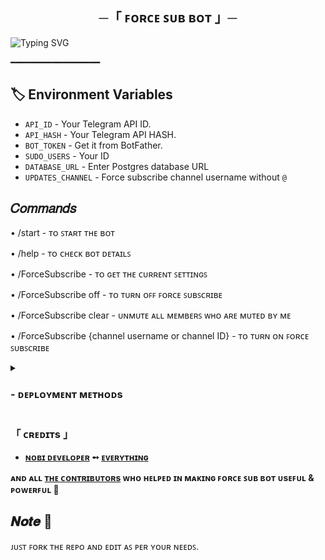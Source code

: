 <h2 align="center">
  ─「 ꜰᴏʀᴄᴇ ꜱᴜʙ  ʙᴏᴛ 」─
</h2>


![Typing SVG](https://readme-typing-svg.herokuapp.com/?lines=FORCE+SUB+BOT+!;CREATED+BY+NOBI+DEVELOPER!;A+ADVANCE+BOT+WITH+COOL+FEATURES!)
</p>

 ━━━━━━━━━━━━━━━━━

## 🏷 Environment Variables
  - `API_ID` - Your Telegram API ID.
  - `API_HASH` - Your Telegram API HASH.
  - `BOT_TOKEN` - Get it from BotFather.
  - `SUDO_USERS` - Your ID
  - `DATABASE_URL` - Enter Postgres database URL
  - `UPDATES_CHANNEL` - Force subscribe channel username without `@`

## 𝐶𝑜𝑚𝑚𝑎𝑛𝑑𝑠

• /start - ᴛᴏ ꜱᴛᴀʀᴛ ᴛʜᴇ ʙᴏᴛ

• /help - ᴛᴏ ᴄʜᴇᴄᴋ ʙᴏᴛ ᴅᴇᴛᴀɪʟꜱ

• /ForceSubscribe - ᴛᴏ ɢᴇᴛ ᴛʜᴇ ᴄᴜʀʀᴇɴᴛ ꜱᴇᴛᴛɪɴɢꜱ

• /ForceSubscribe off - ᴛᴏ ᴛᴜʀɴ ᴏꜰꜰ ꜰᴏʀᴄᴇ ꜱᴜʙꜱᴄʀɪʙᴇ

• /ForceSubscribe clear - ᴜɴᴍᴜᴛᴇ ᴀʟʟ ᴍᴇᴍʙᴇʀꜱ ᴡʜᴏ ᴀʀᴇ ᴍᴜᴛᴇᴅ ʙʏ ᴍᴇ

• /ForceSubscribe {channel username or channel ID} - ᴛᴏ ᴛᴜʀɴ ᴏɴ ꜰᴏʀᴄᴇ ꜱᴜʙꜱᴄʀɪʙᴇ

<details>
<summary><h3>
- <b> ᴅᴇᴘʟᴏʏᴍᴇɴᴛ ᴍᴇᴛʜᴏᴅs </b>
</h3></summary>
<h3 align="center">
    ─「 ᴅᴇᴩʟᴏʏ ᴏɴ ʜᴇʀᴏᴋᴜ 」─
</h3>

<p align="center"><a href="https://github.com/NobiDeveloper/Force-Sub-Bot">
  <img src="https://www.herokucdn.com/deploy/button.svg" alt="Deploy On Heroku">
</a></p>
<h3 align="center">
    ─「 ᴅᴇᴩʟᴏʏ ᴏɴ ᴋᴏʏᴇʙ 」─
</h3>
<p align="center"><a href="https://app.koyeb.com/deploy?type=git&repository=github.com/NobiDeveloper/Force-Sub-Bot&branch=main&name=Rename-Bot">
  <img src="https://www.koyeb.com/static/images/deploy/button.svg" alt="Deploy On Koyeb">
</a></p>
<h3 align="center">
    ─「 ᴅᴇᴩʟᴏʏ ᴏɴ ʀᴀɪʟᴡᴀʏ 」─
</h3>
<p align="center"><a href="https://railway.app/deploy?template=https://github.com/NobiDeveloper/Force-Sub-Bot"">
     <img height="45px" src="https://railway.app/button.svg">
</a></p>
<h3 align="center">
    ─「 ᴅᴇᴩʟᴏʏ ᴏɴ ʀᴇɴᴅᴇʀ 」─
</h3>
<p align="center"><a href="https://render.com/deploy?repo=https://github.com/NobiDeveloper/Force-Sub-Bot">
<img src="https://render.com/images/deploy-to-render-button.svg" alt="Deploy to Render">
</a></p>
<h3 align="center">
    ─「 ᴅᴇᴩʟᴏʏ ᴏɴ ᴠᴘs 」─
</h3>
<p>
<pre>
git clone https://github.com/NobiDeveloper/Force-Sub-Bot
# Install Packages
pip3 install -U -r requirements.txt
Edit info.py with variables as given below then run bot
python3 bot.py
</pre>
</p>
</details>

<h3>「 ᴄʀᴇᴅɪᴛs 」
</h3>

- <b>[ɴᴏʙɪ ᴅᴇᴠᴇʟᴏᴘᴇʀ](https://github.com/NobiDeveloper)  ➻  [ᴇᴠᴇʀʏᴛʜɪɴɢ](https://youtube.com/@NobiDeveloper) </b>
 
<b>ᴀɴᴅ ᴀʟʟ [ᴛʜᴇ ᴄᴏɴᴛʀɪʙᴜᴛᴏʀs](https://telegram.me/BotszSupport) ᴡʜᴏ ʜᴇʟᴩᴇᴅ ɪɴ ᴍᴀᴋɪɴɢ ꜰᴏʀᴄᴇ ꜱᴜʙ ʙᴏᴛ ᴜsᴇꜰᴜʟ & ᴩᴏᴡᴇʀꜰᴜʟ 🖤 </b>

##  𝑵𝒐𝒕𝒆  📌

ᴊᴜꜱᴛ ꜰᴏʀᴋ ᴛʜᴇ ʀᴇᴘᴏ ᴀɴᴅ ᴇᴅɪᴛ ᴀꜱ ᴘᴇʀ ʏᴏᴜʀ ɴᴇᴇᴅꜱ.
